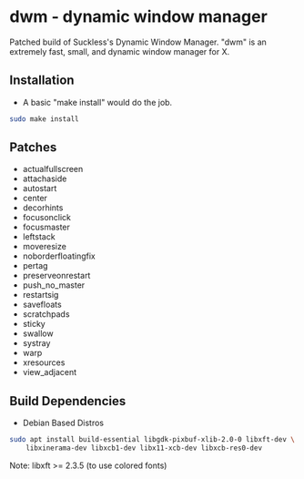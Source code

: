 # dwm - dynamic window manager
Patched build of Suckless's Dynamic Window Manager. "dwm" is an extremely fast, small, and dynamic window manager for X. 

## Installation
* A basic "make install" would do the job.
```sh
sudo make install
```
## Patches
* actualfullscreen
* attachaside
* autostart
* center
* decorhints
* focusonclick
* focusmaster
* leftstack
* moveresize
* noborderfloatingfix 
* pertag 
* preserveonrestart 
* push_no_master
* restartsig 
* savefloats
* scratchpads
* sticky
* swallow
* systray
* warp
* xresources
* view_adjacent

## Build Dependencies
* Debian Based Distros
```sh
sudo apt install build-essential libgdk-pixbuf-xlib-2.0-0 libxft-dev \
	libxinerama-dev libxcb1-dev libx11-xcb-dev libxcb-res0-dev
```
Note: libxft >= 2.3.5 (to use colored fonts)
